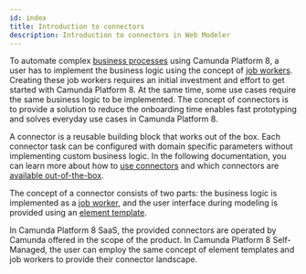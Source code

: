 ```yaml
---
id: index
title: Introduction to connectors
description: Introduction to connectors in Web Modeler
---
```


To automate complex [business processes](/components/concepts/processes.md) using Camunda Platform 8, a user has to implement the business logic using the concept of [job workers](/components/concepts/job-workers.md). Creating these job workers requires an initial investment and effort to get started with Camunda Platform 8. At the same time, some use cases require the same business logic to be implemented. The concept of connectors is to provide a solution to reduce the onboarding time enables fast prototyping and solves everyday use cases in Camunda Platform 8.
 
A connector is a reusable building block that works out of the box. Each connector task can be configured with domain specific parameters without implementing custom business logic. In the following documentation, you can learn more about how to [use connectors](use-connectors.md) and which connectors are [available out-of-the-box](available-connectors/index.md).

The concept of a connector consists of two parts: the business logic is implemented as a [job worker](/components/concepts/job-workers.md), and the user interface during modeling is provided using an [element template](/components/modeler/desktop-modeler/element-templates/about-templates.md).

In Camunda Platform 8 SaaS, the provided connectors are operated by Camunda offered in the scope of the product. In Camunda Platform 8 Self-Managed, the user can employ the same concept of element templates and job workers to provide their connector landscape.
